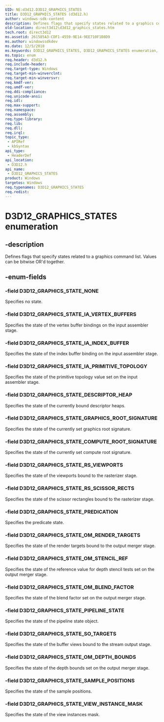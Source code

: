 ```yaml
---
UID: NE:d3d12.D3D12_GRAPHICS_STATES
title: D3D12_GRAPHICS_STATES (d3d12.h)
author: windows-sdk-content
description: Defines flags that specify states related to a graphics command list. Values can be bitwise OR'd together.
old-location: direct3d12\d3d12_graphics_states.htm
tech.root: direct3d12
ms.assetid: 261585A3-CDF1-4559-9E14-9EE710F1D8D9
ms.author: windowssdkdev
ms.date: 12/5/2018
ms.keywords: D3D12_GRAPHICS_STATES, D3D12_GRAPHICS_STATES enumeration, D3D12_GRAPHICS_STATE_COMPUTE_ROOT_SIGNATURE, D3D12_GRAPHICS_STATE_DESCRIPTOR_HEAP, D3D12_GRAPHICS_STATE_GRAPHICS_ROOT_SIGNATURE, D3D12_GRAPHICS_STATE_IA_INDEX_BUFFER, D3D12_GRAPHICS_STATE_IA_PRIMITIVE_TOPOLOGY, D3D12_GRAPHICS_STATE_IA_VERTEX_BUFFERS, D3D12_GRAPHICS_STATE_NONE, D3D12_GRAPHICS_STATE_OM_BLEND_FACTOR, D3D12_GRAPHICS_STATE_OM_DEPTH_BOUNDS, D3D12_GRAPHICS_STATE_OM_RENDER_TARGETS, D3D12_GRAPHICS_STATE_OM_STENCIL_REF, D3D12_GRAPHICS_STATE_PIPELINE_STATE, D3D12_GRAPHICS_STATE_PREDICATION, D3D12_GRAPHICS_STATE_RS_SCISSOR_RECTS, D3D12_GRAPHICS_STATE_RS_VIEWPORTS, D3D12_GRAPHICS_STATE_SAMPLE_POSITIONS, D3D12_GRAPHICS_STATE_SO_TARGETS, D3D12_GRAPHICS_STATE_VIEW_INSTANCE_MASK, d3d12/D3D12_GRAPHICS_STATES, d3d12/D3D12_GRAPHICS_STATE_COMPUTE_ROOT_SIGNATURE, d3d12/D3D12_GRAPHICS_STATE_DESCRIPTOR_HEAP, d3d12/D3D12_GRAPHICS_STATE_GRAPHICS_ROOT_SIGNATURE, d3d12/D3D12_GRAPHICS_STATE_IA_INDEX_BUFFER, d3d12/D3D12_GRAPHICS_STATE_IA_PRIMITIVE_TOPOLOGY, d3d12/D3D12_GRAPHICS_STATE_IA_VERTEX_BUFFERS, d3d12/D3D12_GRAPHICS_STATE_NONE, d3d12/D3D12_GRAPHICS_STATE_OM_BLEND_FACTOR, d3d12/D3D12_GRAPHICS_STATE_OM_DEPTH_BOUNDS, d3d12/D3D12_GRAPHICS_STATE_OM_RENDER_TARGETS, d3d12/D3D12_GRAPHICS_STATE_OM_STENCIL_REF, d3d12/D3D12_GRAPHICS_STATE_PIPELINE_STATE, d3d12/D3D12_GRAPHICS_STATE_PREDICATION, d3d12/D3D12_GRAPHICS_STATE_RS_SCISSOR_RECTS, d3d12/D3D12_GRAPHICS_STATE_RS_VIEWPORTS, d3d12/D3D12_GRAPHICS_STATE_SAMPLE_POSITIONS, d3d12/D3D12_GRAPHICS_STATE_SO_TARGETS, d3d12/D3D12_GRAPHICS_STATE_VIEW_INSTANCE_MASK, direct3d12.d3d12_graphics_states
ms.topic: enum
req.header: d3d12.h
req.include-header: 
req.target-type: Windows
req.target-min-winverclnt: 
req.target-min-winversvr: 
req.kmdf-ver: 
req.umdf-ver: 
req.ddi-compliance: 
req.unicode-ansi: 
req.idl: 
req.max-support: 
req.namespace: 
req.assembly: 
req.type-library: 
req.lib: 
req.dll: 
req.irql: 
topic_type:
 - APIRef
 - kbSyntax
api_type:
 - HeaderDef
api_location:
 - D3D12.h
api_name:
 - D3D12_GRAPHICS_STATES
product: Windows
targetos: Windows
req.typenames: D3D12_GRAPHICS_STATES
req.redist: 
---
```


# D3D12_GRAPHICS_STATES enumeration


## -description


Defines flags that specify states related to  a graphics command list. Values can be bitwise OR'd together.


## -enum-fields




### -field D3D12_GRAPHICS_STATE_NONE

Specifies no state.


### -field D3D12_GRAPHICS_STATE_IA_VERTEX_BUFFERS

Specifies the state of the vertex buffer bindings on the input assembler stage.


### -field D3D12_GRAPHICS_STATE_IA_INDEX_BUFFER

Specifies the state of the index buffer binding on the input assembler stage.


### -field D3D12_GRAPHICS_STATE_IA_PRIMITIVE_TOPOLOGY

Specifies the state of the primitive topology value set on the input assembler stage.


### -field D3D12_GRAPHICS_STATE_DESCRIPTOR_HEAP

Specifies the state of the currently bound descriptor heaps.


### -field D3D12_GRAPHICS_STATE_GRAPHICS_ROOT_SIGNATURE

Specifies the state of the currently set graphics root signature.


### -field D3D12_GRAPHICS_STATE_COMPUTE_ROOT_SIGNATURE

Specifies the state of the currently set compute root signature.


### -field D3D12_GRAPHICS_STATE_RS_VIEWPORTS

Specifies the state of the viewports bound to the rasterizer stage.


### -field D3D12_GRAPHICS_STATE_RS_SCISSOR_RECTS

Specifies the state of the scissor rectangles bound to the rasterizer stage.


### -field D3D12_GRAPHICS_STATE_PREDICATION

Specifies the predicate state.


### -field D3D12_GRAPHICS_STATE_OM_RENDER_TARGETS

Specifies the state of the render targets bound to the output merger stage.


### -field D3D12_GRAPHICS_STATE_OM_STENCIL_REF

Specifies the state of the reference value for depth stencil tests set on the output merger stage.


### -field D3D12_GRAPHICS_STATE_OM_BLEND_FACTOR

Specifies the state of the blend factor set on the output merger stage.


### -field D3D12_GRAPHICS_STATE_PIPELINE_STATE

Specifies the state of the pipeline state object.


### -field D3D12_GRAPHICS_STATE_SO_TARGETS

Specifies the state of the buffer views bound to the stream output stage.


### -field D3D12_GRAPHICS_STATE_OM_DEPTH_BOUNDS

Specifies the state of the depth bounds set on the output merger stage.


### -field D3D12_GRAPHICS_STATE_SAMPLE_POSITIONS

Specifies the state of the sample positions.


### -field D3D12_GRAPHICS_STATE_VIEW_INSTANCE_MASK

Specifies the state of the view instances mask.

